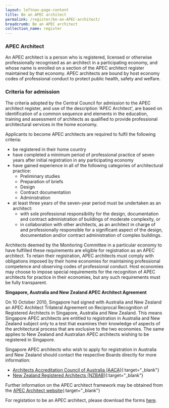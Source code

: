 ```yaml
---
layout: leftnav-page-content
title: Be an APEC architect
permalink: /register/be-an-APEC-architect/
breadcrumb: Be an APEC architect
collection_name: register
---
```


### **APEC Architect**

An APEC architect is a person who is registered, licensed or otherwise professionally recognised as an architect in a participating economy, and whose name is enrolled on a section of the APEC architect register maintained by that economy. APEC architects are bound by host economy codes of professional conduct to protect public health, safety and welfare.

### **Criteria for admission**

The criteria adopted by the Central Council for admission to the APEC architect register, and use of the description 'APEC Architect', are based on identification of a common sequence and elements in the education, training and assessment of architects as qualified to provide professional architectural services in the home economy.

Applicants to become APEC architects are required to fulfil the following criteria: 
* be registered in their home country
* have completed a minimum period of professional practice of seven years after initial registration in any participating economy
* have gained experience in all of the following categories of architectural practice: 
	* Preliminary studies
	* Preparation of briefs
	* Design
	* Contract documentation
	* Administration
* at least three years of the seven-year period must be undertaken as an architect: 
	* with sole professional responsibility for the design, documentation and contract administration of buildings of moderate complexity, or
	* in collaboration with other architects, as an architect in charge of and professionally responsible for a significant aspect of the design, documentation and/or contract administration of complex buildings.

Architects deemed by the Monitoring Committee in a particular economy to have fulfilled these requirements are eligible for registration as an APEC architect. To retain their registration, APEC architects must comply with obligations imposed by their home economies for maintaining professional competence and observing codes of professional conduct. Host economies may choose to impose special requirements for the recognition of APEC architects for practice in their economies, but any such requirements must be fully transparent.

**Singapore, Australia and New Zealand APEC Architect Agreement**

On 10 October 2010, Singapore had signed with Australia and New Zealand an APEC Architect Trilateral Agreement on Reciprocal Recognition of Registered Architects in Singapore, Australia and New Zealand. This means Singapore APEC architects are entitled to registration in Australia and New Zealand subject only to a test that examines their knowledge of aspects of the architectural process that are exclusive to the two economies. The same applies to New Zealand and Australian APEC architects wishing to be registered in Singapore. 

Singapore APEC architects who wish to apply for registration in Australia and New Zealand should contact the respective Boards directly for more information:

* [Architects Accreditation Council of Australia (AACA)](https://www.aaca.org.au/){:target="_blank"}
* [New Zealand Registered Architects (NZBAB)](https://www.nzrab.nz/Search/){:target="_blank"}

Further information on the APEC architect framework may be obtained from the [APEC Architect website](http://www.apecarchitects.org/){:target="_blank"}

For registation to be an APEC architect, please download the forms [here](/register/application-forms).

